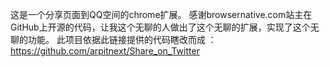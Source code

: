 这是一个分享页面到QQ空间的chrome扩展。
感谢browsernative.com站主在GitHub上开源的代码，让我这个无聊的人做出了这个无聊的扩展，实现了这个无聊的功能。
此项目依据此链接提供的代码瞎改而成 ：https://github.com/arpitnext/Share_on_Twitter
